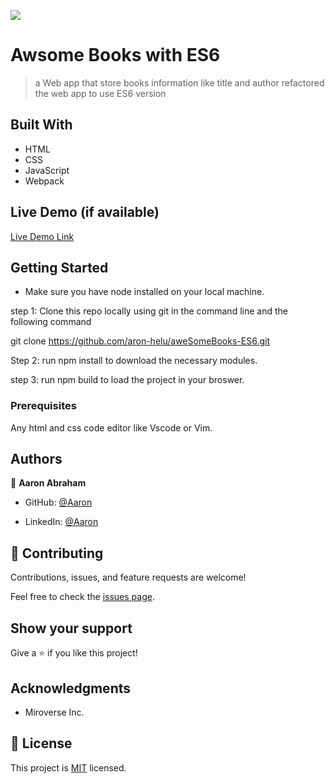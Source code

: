 ![](https://img.shields.io/badge/Microverse-blueviolet)

# Awsome Books with ES6

> a Web app that store books information like title and author refactored the web app to use ES6 version


## Built With

- HTML
- CSS
- JavaScript
- Webpack

## Live Demo (if available)

[Live Demo Link](https://aron-helu.github.io/aweSomeBooks-ES6/)


## Getting Started
- Make sure you have node installed on your local machine.

step 1: Clone this repo locally using git in the command line and the following command

git clone https://github.com/aron-helu/aweSomeBooks-ES6.git

Step 2: run npm install to download the necessary modules.

step 3: run npm build to load the project in your broswer.

### Prerequisites

Any html and css code editor like Vscode or Vim.


## Authors

👤 **Aaron Abraham**

- GitHub: [@Aaron](https://github.com/aron-helu)

- LinkedIn: [@Aaron](https://www.linkedin.com/in/aron-abraham-90a4321b0/)


## 🤝 Contributing

Contributions, issues, and feature requests are welcome!

Feel free to check the [issues page](../../issues/).



## Show your support

Give a ⭐️ if you like this project!

## Acknowledgments

- Miroverse Inc.


## 📝 License

This project is [MIT](./MIT.md) licensed.
